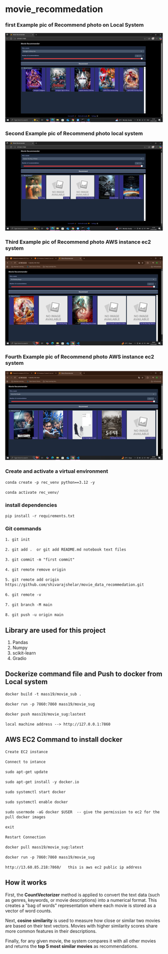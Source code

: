 # movie_recommedation 

### first Example pic of Recommend photo on Local System
![Movie Recommender Screenshot](images/demo4.png)

### Second Example pic of Recommend photo local system
![Movie Recommender Screenshot](images/demo6.png)

### Third Example pic of Recommend photo AWS instance ec2 system 
![Movie Recommender Screenshot](images/demo8.png)

### Fourth Example pic of Recommend photo AWS instance ec2 system 
![Movie Recommender Screenshot](images/demo7.png)



### Create and activate a virtual environment
```
conda create -p rec_venv python==3.12 -y

conda activate rec_venv/

```
### install dependencies
```
pip install -r requirements.txt

```
### Git commands

```
1. git init

2. git add .  or git add README.md notebook text files

3. git commit -m "first commit"

4. git remote remove origin

5. git remote add origin https://github.com/shivarajshelar/movie_data_recommedation.git

6. git remote -v

7. git branch -M main

8. git push -u origin main 

```
## Library are used for this project

1. Pandas
2. Numpy
3. scikit-learn
4. Gradio

##  Dockerize command file and Push to docker from Local system
```
docker build -t mass19/movie_sub .

docker run -p 7860:7860 mass19/movie_sug

docker push mass19/movie_sug:lastest

local machine address --> http://127.0.0.1:7860

```

## AWS EC2 Command to install docker 

```
Create EC2 instance 

Connect to intance

sudo apt-get update 

sudo apt-get install -y docker.io

sudo systemctl start docker 

sudo systemctl enable docker 

sudo usermode -aG docker $USER  -- give the permission to ec2 for the pull docker images

exit

Restart Connection

docker pull mass19/movie_sug:latest

docker run -p 7860:7860 mass19/movie_sug

http://13.60.85.218:7860/   this is aws ec2 public ip address

```

## How it works

First, the **CountVectorizer** method is applied to convert the text data (such as genres, keywords, or movie descriptions) into a numerical format. This creates a "bag of words" representation where each movie is stored as a vector of word counts.  

Next, **cosine similarity** is used to measure how close or similar two movies are based on their text vectors. Movies with higher similarity scores share more common features in their descriptions.  

Finally, for any given movie, the system compares it with all other movies and returns the **top 5 most similar movies** as recommendations.

